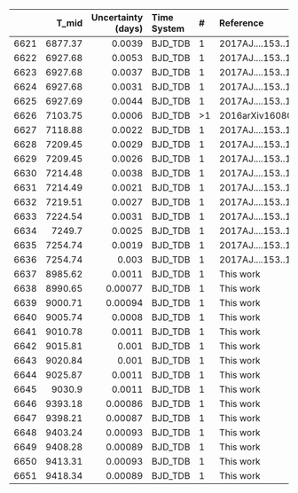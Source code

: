|      |   T_mid |   Uncertainty (days) | Time System   | #   | Reference           |
|-----:|--------:|---------------------:|:--------------|:----|:--------------------|
| 6621 | 6877.37 |              0.0039  | BJD_TDB       | 1   | 2017AJ....153..178S |
| 6622 | 6927.68 |              0.0053  | BJD_TDB       | 1   | 2017AJ....153..178S |
| 6623 | 6927.68 |              0.0037  | BJD_TDB       | 1   | 2017AJ....153..178S |
| 6624 | 6927.68 |              0.0031  | BJD_TDB       | 1   | 2017AJ....153..178S |
| 6625 | 6927.69 |              0.0044  | BJD_TDB       | 1   | 2017AJ....153..178S |
| 6626 | 7103.75 |              0.0006  | BJD_TDB       | >1  | 2016arXiv160804225F |
| 6627 | 7118.88 |              0.0022  | BJD_TDB       | 1   | 2017AJ....153..178S |
| 6628 | 7209.45 |              0.0029  | BJD_TDB       | 1   | 2017AJ....153..178S |
| 6629 | 7209.45 |              0.0026  | BJD_TDB       | 1   | 2017AJ....153..178S |
| 6630 | 7214.48 |              0.0038  | BJD_TDB       | 1   | 2017AJ....153..178S |
| 6631 | 7214.49 |              0.0021  | BJD_TDB       | 1   | 2017AJ....153..178S |
| 6632 | 7219.51 |              0.0027  | BJD_TDB       | 1   | 2017AJ....153..178S |
| 6633 | 7224.54 |              0.0031  | BJD_TDB       | 1   | 2017AJ....153..178S |
| 6634 | 7249.7  |              0.0025  | BJD_TDB       | 1   | 2017AJ....153..178S |
| 6635 | 7254.74 |              0.0019  | BJD_TDB       | 1   | 2017AJ....153..178S |
| 6636 | 7254.74 |              0.003   | BJD_TDB       | 1   | 2017AJ....153..178S |
| 6637 | 8985.62 |              0.0011  | BJD_TDB       | 1   | This work           |
| 6638 | 8990.65 |              0.00077 | BJD_TDB       | 1   | This work           |
| 6639 | 9000.71 |              0.00094 | BJD_TDB       | 1   | This work           |
| 6640 | 9005.74 |              0.0008  | BJD_TDB       | 1   | This work           |
| 6641 | 9010.78 |              0.0011  | BJD_TDB       | 1   | This work           |
| 6642 | 9015.81 |              0.001   | BJD_TDB       | 1   | This work           |
| 6643 | 9020.84 |              0.001   | BJD_TDB       | 1   | This work           |
| 6644 | 9025.87 |              0.0011  | BJD_TDB       | 1   | This work           |
| 6645 | 9030.9  |              0.0011  | BJD_TDB       | 1   | This work           |
| 6646 | 9393.18 |              0.00086 | BJD_TDB       | 1   | This work           |
| 6647 | 9398.21 |              0.00087 | BJD_TDB       | 1   | This work           |
| 6648 | 9403.24 |              0.00093 | BJD_TDB       | 1   | This work           |
| 6649 | 9408.28 |              0.00089 | BJD_TDB       | 1   | This work           |
| 6650 | 9413.31 |              0.00093 | BJD_TDB       | 1   | This work           |
| 6651 | 9418.34 |              0.00089 | BJD_TDB       | 1   | This work           |